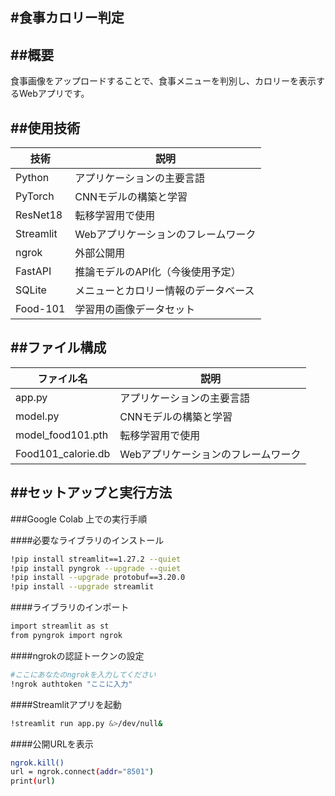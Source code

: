 #食事カロリー判定
---

##概要
---
食事画像をアップロードすることで、食事メニューを判別し、カロリーを表示するWebアプリです。

##使用技術
---
| 技術         | 説明                                     |
|--------------|------------------------------------------|
| Python       | アプリケーションの主要言語              |
| PyTorch      | CNNモデルの構築と学習                   |
| ResNet18     | 転移学習用で使用                        |
| Streamlit    | Webアプリケーションのフレームワーク     |
| ngrok        | 外部公開用                              |
| FastAPI      | 推論モデルのAPI化（今後使用予定）       |
| SQLite       | メニューとカロリー情報のデータベース    |
| Food-101     | 学習用の画像データセット                |

##ファイル構成
---
| ファイル名   | 説明                                     |
|--------------|------------------------------------------|
| app.py       | アプリケーションの主要言語               |
| model.py      | CNNモデルの構築と学習                   |
| model_food101.pth | 転移学習用で使用                    |
| Food101_calorie.db| Webアプリケーションのフレームワーク |

##セットアップと実行方法
---

###Google Colab 上での実行手順

####必要なライブラリのインストール
```bash
!pip install streamlit==1.27.2 --quiet
!pip install pyngrok --upgrade --quiet
!pip install --upgrade protobuf==3.20.0
!pip install --upgrade streamlit
```

####ライブラリのインポート
```bash
import streamlit as st
from pyngrok import ngrok
```

####ngrokの認証トークンの設定
```bash
#ここにあなたのngrokを入力してください
!ngrok authtoken "ここに入力"
```

####Streamlitアプリを起動
```bash
!streamlit run app.py &>/dev/null&
```

####公開URLを表示
```bash
ngrok.kill()
url = ngrok.connect(addr="8501")
print(url)
```